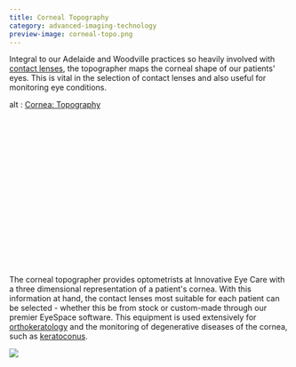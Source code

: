 ```yaml
---
title: Corneal Topography
category: advanced-imaging-technology
preview-image: corneal-topo.png
---
```


<div class="employee-heading">
<p>Integral to our Adelaide and Woodville practices so heavily involved with <a href="/what-we-do/contact-lenses">contact lenses</a>, the topographer maps the corneal shape of our patients' eyes. This is vital in the selection of contact lenses and also useful for monitoring eye conditions.</p>
</div>

<div class="myWrapper" style="position: relative; padding-bottom: 56.25%; height: 0;"><!--[if IE]><iframe frameborder="0" type="text/html" src="https://2689-2347.captiv8online.com/animations/embed/one/cornea-topography?player_width=100%&player_height=100%&site_company_language=34&autostart=false" width="100%" height="100%" style="position:absolute;top:0;left:0;width:100%;height:100%;"></iframe><![endif]--><!--[if !IE]> <--><object data="https://2689-2347.captiv8online.com/animations/embed/one/cornea-topography?player_width=100%&player_height=100%&site_company_language=34&autostart=false" type="text/html" width="100%" height="100%" style="position:absolute;top:0;left:0;width:100%;height:100%;">  alt : <a href="https://2689-2347.captiv8online.com/animations/embed/one/cornea-topography?player_width=100%&player_height=100%&site_company_language=34&autostart=false">Cornea: Topography</a></object><!--> <![endif]--></div>

<br>

The corneal topographer provides optometrists at Innovative Eye Care with a three dimensional representation of a patient's cornea. With this information at hand, the contact lenses most suitable for each patient can be selected - whether this be from stock or custom-made through our premier EyeSpace software. This equipment is used extensively for [orthokeratology](/what-we-do/orthokeratology-corneal-reshaping) and the monitoring of degenerative diseases of the cornea, such as [keratoconus](/what-we-do/keratoconus). 

![](/uploads/topographer.jpg)
